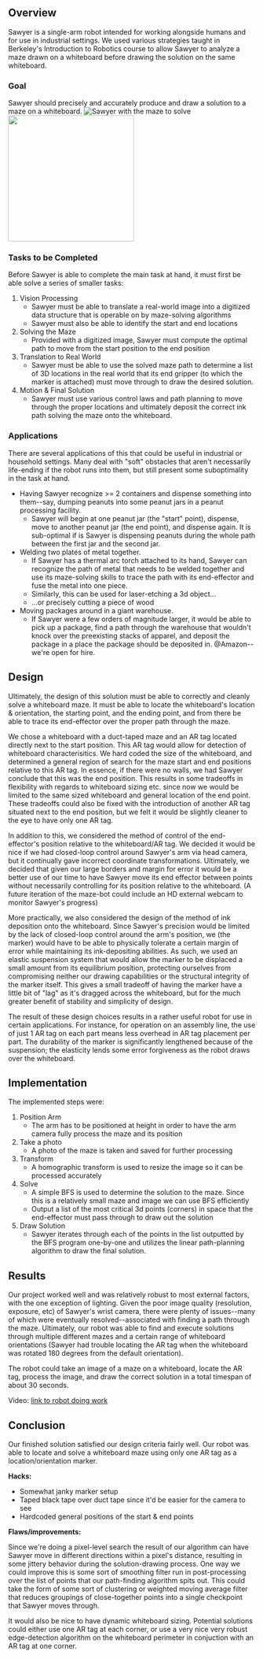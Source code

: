 ## Overview
Sawyer is a single-arm robot intended for working alongside humans and for use in industrial settings. We used various strategies taught in Berkeley's Introduction to Robotics course to allow Sawyer to analyze a maze drawn on a whiteboard before drawing the solution on the same whiteboard. 

### Goal
Sawyer should precisely and accurately produce and draw a solution to a maze on a whiteboard. 
![Sawyer with the maze to solve](https://i.imgur.com/kc3IkRU.jpg)
<img src="https://i.imgur.com/nV67Aos.jpg" width=256>

### Tasks to be Completed
Before Sawyer is able to complete the main task at hand, it must first be able solve a series of smaller tasks: 
1. Vision Processing
   - Sawyer must be able to translate a real-world image into a digitized data structure that is operable on by maze-solving algorithms
   - Sawyer must also be able to identify the start and end locations
2. Solving the Maze
   - Provided with a digitized image, Sawyer must compute the optimal path to move from the start position to the end position
3. Translation to Real World
   - Sawyer must be able to use the solved maze path to determine a list of 3D locations in the real world that its end gripper (to which the marker is attached) must move through to draw the desired solution. 
4. Motion & Final Solution
   - Sawyer must use various control laws and path planning to move through the proper locations and ultimately deposit the correct ink path solving the maze onto the whiteboard. 

### Applications
There are several applications of this that could be useful in industrial or household settings. Many deal with "soft" obstacles that aren't necessarily life-ending if the robot runs into them, but still present some suboptimality in the task at hand. 
- Having Sawyer recognize >= 2 containers and dispense something into them--say, dumping peanuts into some peanut jars in a peanut processing facility. 
  - Sawyer will begin at one peanut jar (the "start" point), dispense, move to another peanut jar (the end point), and dispense again. It is sub-optimal if is Sawyer is dispensing peanuts during the whole path between the first jar and the second jar. 
- Welding two plates of metal together. 
  - If Sawyer has a thermal arc torch attached to its hand, Sawyer can recognize the path of metal that needs to be welded together and use its maze-solving skills to trace the path with its end-effector and fuse the metal into one piece. 
  - Similarly, this can be used for laser-etching a 3d object...
  - ...or precisely cutting a piece of wood
- Moving packages around in a giant warehouse.
  - If Sawyer were a few orders of magnitude larger, it would be able to pick up a package, find a path through the warehouse that wouldn't knock over the preexisting stacks of apparel, and deposit the package in a place the package should be deposited in. @Amazon--we're open for hire. 

## Design
Ultimately, the design of this solution must be able to correctly and cleanly solve a whiteboard maze. It must be able to locate the whiteboard's location & orientation, the starting point, and the ending point, and from there be able to trace its end-effector over the proper path through the maze. 

We chose a whiteboard with a duct-taped maze and an AR tag located directly next to the start position. This AR tag would allow for detection of whiteboard characterisitics. 
We hard coded the size of the whiteboard, and determined a general region of search for the maze start and end positions relative to this AR tag. 
In essence, if there were no walls, we had Sawyer conclude that this was the end position. This results in some tradeoffs in flexibility with regards to whiteboard sizing etc. since now we would be limited to the same sized whiteboard and general location of the end point. 
These tradeoffs could also be fixed with the introduction of another AR tag situated next to the end position, but we felt it would be slightly cleaner to the eye to have only one AR tag. 

In addition to this, we considered the method of control of the end-effector's position relative to the whiteboard/AR tag. We decided it would be nice if we had closed-loop control around Sawyer's arm via head camera, but it continually gave incorrect coordinate transformations. 
Ultimately, we decided that given our large borders and margin for error it would be a better use of our time to have Sawyer move its end effector between points without necessarily controlling for its position relative to the whiteboard. (A future iteration of the maze-bot could include an HD external webcam to monitor Sawyer's progress)

More practically, we also considered the design of the method of ink deposition onto the whiteboard. 
Since Sawyer's precision would be limited by the lack of closed-loop control around the arm's position, we (the marker) would have to be able to physically tolerate a certain margin of error while maintaining its ink-depositing abilities. 
As such, we used an elastic suspension system that would allow the marker to be displaced a small amount from its equilibrium position, protecting ourselves from compromising neither our drawing capabilities or the structural integrity of the marker itself. 
This gives a small tradeoff of having the marker have a little bit of "lag" as it's dragged across the whiteboard, but for the much greater benefit of stability and simplicity of design.

The result of these design choices results in a rather useful robot for use in certain applications. For instance, for operation on an assembly line, the use of just 1 AR tag on each part means less overhead in AR tag placement per part. 
The durability of the marker is significantly lengthened because of the suspension; the elasticity lends some error forgiveness as the robot draws over the whiteboard. 


## Implementation
The implemented steps were:
1. Position Arm
   - The arm has to be positioned at height in order to have the arm camera fully process the maze and its position
2. Take a photo
   - A photo of the maze is taken and saved for further processing
3. Transform
   - A homographic transform is used to resize the image so it can be processed accurately
4. Solve
   - A simple BFS is used to determine the solution to the maze. Since this is a relatively small maze and image we can use BFS efficiently
   - Output a list of the most critical 3d points (corners) in space that the end-effector must pass through to draw out the solution
5. Draw Solution
   - Sawyer iterates through each of the points in the list outputted by the BFS program one-by-one and utilizes the linear path-planning algorithm to draw the final solution. 


## Results
Our project worked well and was relatively robust to most external factors, with the one exception of lighting. Given the poor image quality (resolution, exposure, etc) of Sawyer's wrist camera, there were plenty of issues--many of which were eventually resolved--associated with finding a path through the maze. Ultimately, our robot was able to find and execute solutions through multiple different mazes and a certain range of whiteboard orientations (Sawyer had trouble locating the AR tag when the whiteboard was rotated 180 degrees from the default orientation). 

The robot could take an image of a maze on a whiteboard, locate the AR tag, process the image, and draw the correct solution in a total timespan of about 30 seconds. 

Video: [link to robot doing work](https://www.youtube.com/watch?v=SH7D741mQQQ&feature=youtu.be)

## Conclusion
Our finished solution satisfied our design criteria fairly well. Our robot was able to locate and solve a whiteboard maze using only one AR tag as a location/orientation marker. 

**Hacks:**
- Somewhat janky marker setup 
- Taped black tape over duct tape since it'd be easier for the camera to see
- Hardcoded general positions of the start & end points

**Flaws/improvements:**

Since we're doing a pixel-level search the result of our algorithm can have Sawyer move in different directions within a pixel's distance, resulting in some jittery behavior during the solution-drawing process. One way we could improve this is some sort of smoothing filter run in post-processing over the list of points that our path-finding algorithm spits out. This could take the form of some sort of clustering or weighted moving average filter that reduces groupings of close-together points into a single checkpoint that Sawyer moves through. 

It would also be nice to have dynamic whiteboard sizing. Potential solutions could either use one AR tag at each corner, or use a very nice very robust edge-detection algorithm on the whiteboard perimeter in conjuction with an AR tag at one corner. 
